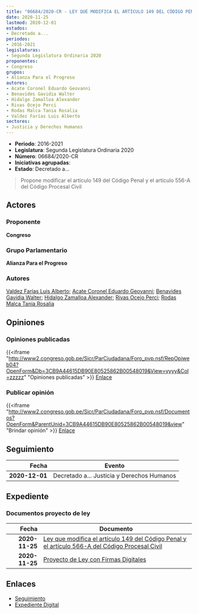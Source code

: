 ```yaml
---
title: "06684/2020-CR - LEY QUE MODIFICA EL ARTÍCULO 149 DEL CÓDIGO PENAL Y EL ARTÍCULO 556-A DEL CÓDIGO PROCESAL CIVIL"
date: 2020-11-25
lastmod: 2020-12-01
estados:
- Decretado a...
periodos:
- 2016-2021
legislaturas:
- Segunda Legislatura Ordinaria 2020
proponentes:
- Congreso
grupos:
- Alianza Para el Progreso
autores:
- Acate Coronel Eduardo Geovanni
- Benavides Gavidia Walter
- Hidalgo Zamalloa Alexander
- Rivas Ocejo Perci
- Rodas Malca Tania Rosalia
- Valdez Farías Luis Alberto
sectores:
- Justicia y Derechos Humanos
---
```

- **Periodo**: 2016-2021
- **Legislatura**: Segunda Legislatura Ordinaria 2020
- **Número**: 06684/2020-CR
- **Iniciativas agrupadas**: 
- **Estado**: Decretado a...

> Propone modificar el artículo 149 del Código Penal y el artículo 556-A del Código Procesal Civil


## Actores

### Proponente

**Congreso**

### Grupo Parlamentario

**Alianza Para el Progreso**

### Autores

[Valdez Farías Luis Alberto](mailto:mailto:lvaldez@congreso.gob.pe); [Acate Coronel Eduardo Geovanni](mailto:mailto:eacate@congreso.gob.pe); [Benavides Gavidia Walter](mailto:mailto:wbenavides@congreso.gob.pe); [Hidalgo Zamalloa Alexander](mailto:mailto:ahidalgo@congreso.gob.pe); [Rivas Ocejo Perci](mailto:mailto:privas@congreso.gob.pe); [Rodas Malca Tania Rosalia](mailto:mailto:trodas@congreso.gob.pe)

## Opiniones

### Opiniones publicadas

{{<iframe "http://www2.congreso.gob.pe/Sicr/ParCiudadana/Foro_pvp.nsf/RepOpiweb04?OpenForm&Db=3CB9A44615DB90E80525862B00548019&View=yyyy&Col=zzzzz" "Opiniones publicadas" >}}
[Enlace](http://www2.congreso.gob.pe/Sicr/ParCiudadana/Foro_pvp.nsf/RepOpiweb04?OpenForm&Db=3CB9A44615DB90E80525862B00548019&View=yyyy&Col=zzzzz)

### Publicar opinión

{{<iframe "http://www2.congreso.gob.pe/Sicr/ParCiudadana/Foro_pvp.nsf/Documentos?OpenForm&ParentUnid=3CB9A44615DB90E80525862B00548019&view" "Brindar opinión" >}}
[Enlace](http://www2.congreso.gob.pe/Sicr/ParCiudadana/Foro_pvp.nsf/Documentos?OpenForm&ParentUnid=3CB9A44615DB90E80525862B00548019&view)


## Seguimiento

| Fecha | Evento |
|------:|--------|
| **2020-12-01** | Decretado a... Justicia y Derechos Humanos |

## Expediente

### Documentos proyecto de ley

| Fecha | Documento |
|------:|-----------|
| **2020-11-25** | [Ley que modifica el artículo 149 del Código Penal y el artículo 566-A del Código Procesal Civil](https://leyes.congreso.gob.pe/Documentos/2016_2021/Proyectos_de_Ley_y_de_Resoluciones_Legislativas/PL06684-20201125.pdf) |
| **2020-11-25** | [Proyecto de Ley con Firmas Digitales](https://leyes.congreso.gob.pe/Documentos/2016_2021/Proyectos_de_Ley_y_de_Resoluciones_Legislativas/Proyectos_Firmas_digitales/PL06684.pdf) |

## Enlaces

- [Seguimiento](http://www2.congreso.gob.pe/Sicr/TraDocEstProc/CLProLey2016.nsf/f7fff46988ca05b1052578e100829cc7/aca8f5648389e9ed0525862b00740abf?OpenDocument)
- [Expediente Digital](http://www2.congreso.gob.pe/Sicr/TraDocEstProc/Expvirt_2011.nsf/visbusqptramdoc1621/06684?opendocument)

